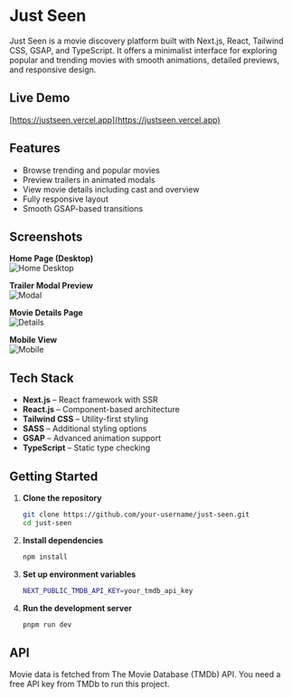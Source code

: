 # Just Seen

Just Seen is a movie discovery platform built with Next.js, React, Tailwind CSS, GSAP, and TypeScript. It offers a minimalist interface for exploring popular and trending movies with smooth animations, detailed previews, and responsive design.

## Live Demo

[https://justseen.vercel.app](https://justseen.vercel.app)

## Features

- Browse trending and popular movies
- Preview trailers in animated modals
- View movie details including cast and overview
- Fully responsive layout
- Smooth GSAP-based transitions

## Screenshots

**Home Page (Desktop)**  
![Home Desktop](./public/screenshots/home-desktop.png)

**Trailer Modal Preview**  
![Modal](./public/screenshots/modal.png)

**Movie Details Page**  
![Details](./public/screenshots/details.png)

**Mobile View**  
![Mobile](./public/screenshots/mobile.png)

## Tech Stack

- **Next.js** – React framework with SSR
- **React.js** – Component-based architecture
- **Tailwind CSS** – Utility-first styling
- **SASS** – Additional styling options
- **GSAP** – Advanced animation support
- **TypeScript** – Static type checking

## Getting Started

1. **Clone the repository**
   ```bash      
   git clone https://github.com/your-username/just-seen.git
   cd just-seen
   ```
2. **Install dependencies**
   ```bash
   npm install
   ```
3. **Set up environment variables**
   ```bash
   NEXT_PUBLIC_TMDB_API_KEY=your_tmdb_api_key
   ```
4. **Run the development server**
   ```bash
   pnpm run dev
   ```
## API
  Movie data is fetched from The Movie Database (TMDb) API. You need a free API key from TMDb to run this project.
